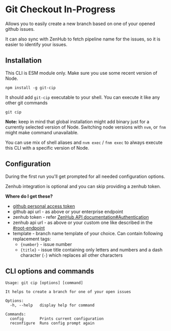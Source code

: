 # Git Checkout In-Progress

Allows you to easily create a new branch based on one of your opened github issues.

It can also sync with ZenHub to fetch pipeline name for the issues, so it is easier
to identify your issues.

## Installation

This CLI is ESM module only. Make sure you use some recent version of Node.

```
npm install -g git-cip
```

It should add `git-cip` executable to your shell.
You can execute it like any other git commands

```
git cip
```

**Note:** keep in mind that global installation might add binary just for a currently
selected version of Node. Switching node versions with `nvm`, or `fnm` might make
command unavailable.

You can use mix of shell aliases and `nvm exec` / `fnm exec` to always execute
this CLI with a specific version of Node.

## Configuration

During the first run you'll get prompted for all needed configuration options.

Zenhub integration is optional and you can skip providing a zenhub token.

**Where do I get these?**

- [github personal access token](https://docs.github.com/en/authentication/keeping-your-account-and-data-secure/creating-a-personal-access-token)
- github api url - as above or your enterprise endpoint
- zenhub token - refer [ZenHub API documentation#Authentication](https://github.com/ZenHubIO/API#authentication)
- zenhub api url - as above or your custom one like described in the [#root-endpoint](https://github.com/ZenHubIO/API#root-endpoint)
- template - branch name template of your choice. Can contain following replacement tags:
  - `{number}` - issue number
  - `{title}` - issue title containing only letters and numbers and a dash character (`-`) which replaces all other characters

## CLI options and commands

```
Usage: git cip [options] [command]

It helps to create a branch for one of your open issues

Options:
  -h, --help   display help for command

Commands:
  config       Prints current configuration
  reconfigure  Runs config prompt again
```